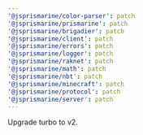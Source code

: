 ```yaml
---
'@jsprismarine/color-parser': patch
'@jsprismarine/prismarine': patch
'@jsprismarine/brigadier': patch
'@jsprismarine/client': patch
'@jsprismarine/errors': patch
'@jsprismarine/logger': patch
'@jsprismarine/raknet': patch
'@jsprismarine/math': patch
'@jsprismarine/nbt': patch
'@jsprismarine/minecraft': patch
'@jsprismarine/protocol': patch
'@jsprismarine/server': patch
---
```


Upgrade turbo to v2.
